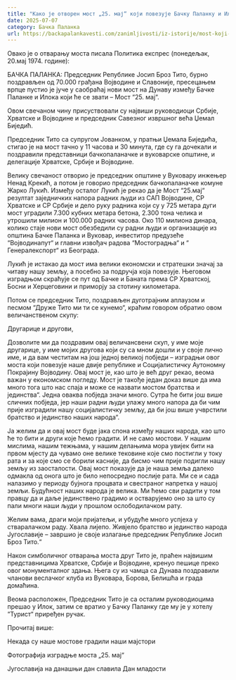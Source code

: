 ```yaml
---
title: "Како је отворен мост „25. мај“ који повезује Бачку Паланку и Илок?"
date: 2025-07-07
category: Бачка Паланка
url: https://backapalankavesti.com/zanimljivosti/iz-istorije/most-koji-povezuje-backu-palanku-ilok-dh/
---
```


Овако је о отварању моста писала Политика експрес (понедељак, 20.мај 1974. године):

БАЧКА ПАЛАНКА: Председник Републике Јосип Броз Тито, бурно поздрављен од 70.000 грађана Војводине и Славоније, пресецањем врпце пустио је јуче у саобраћај нови мост на Дунаву између Бачке Паланке и Илока који ће се звати – Мост “25. мај“.

Овом свечаном чину присуствовали су највиши руководиоци Србије, Хрватске и Војводине и председник Савезног извршног већа Џемал Биједић.

Председник Тито са супругом Јованком, у пратњи Џемала Биједића, стигао је на мост тачно у 11 часова и 30 минута, где су га дочекали и поздравили представници бачкопаланачке и вуковарске општине, и делегације Хрватске, Србије и Војводине.

Велику свечаност отворио је председник општине у Вуковару инжењер Ненад Крекић, а потом је говорио председник бачкопаланачке комуне Жарко Лукић. Између осталог Лукић је рекао да је Мост “25.мај“ резултат заједничких напора радних људи из САП Војводине, СР Хрватске и СР Србије и дело руку радника који су у 725 метара дуги мост уградили 7.300 кубних метара бетона, 2.300 тона челика и утрошили милион и 100.000 радних часова. Око 110 милиона динара, колико стаје нови мост обезбедили су радни људи и организације из општина Бачке Паланка и Вуковар, инвеститор предузеће “Војводинапут“ и главни извођач радова “Мостоградња“ и “ Генералекспорт“ из Београда.

Лукић је истакао да мост има велики економски и стратешки значај за читаву нашу земљу, а посебно за подручја која повезује. Његовом изградњом скраћује се пут од Бачке и Баната према СР Хрватској, Босни и Херцеговини и приморју за стотину километара.

Потом се председник Тито, поздрављен дуготрајним аплаузом и песмом “Друже Тито ми ти се кунемо“, краћим говором обратио овом величанственом скупу:

Другарице и другови,

Дозволите ми да поздравим овај величансвени скуп, у име моје другарице, у име мојих другова који су са мном дошли и у своје лично име, и да вам честитам на још једној великој побједи – изградњи овог моста који повезује наше двије републике и Социјалистичку Аутономну Покрајину Војводину. Овај мост је, као што је већ друг рекао, веома важан у економском погледу. Мост је такође један доказ више да има много тога што нас спаја и може се назвати мостом братства и јединства“. Једна оваква побједа значи много. Сутра ће бити још више сличних побједа, јер наши радни људи улажу много напора да би чим прије изградили нашу социјалистичку земљу, да би још више учврстили братство и јединство наших народа“.

Ја желим да и овај мост буде јака спона између наших народа, као што ће то бити и други које ћемо градити. И не само мостови. У нашим мислима, нашим тежњама, у нашим делањима мора увијек бити на првом мјесту да чувамо оне велике тековине које смо постигли у току рата и за које смо се борили касније, да бисмо чим прије подигли нашу земљу из заосталости. Овај мост показује да је наша земља далеко одмакла од онога што је било непосредно послије рата. Ми се и сада налазимо у периоду бујнога процвата и свестраног напретка у нашој земљи. Будућност наших народа је велика. Ми ћемо сви радити у том правцу да и даље јединствено градимо и остварујемо оно за што су пали многи наши људи у прошлом ослободилачком рату.

Желим вама, драги моји пријатељи, и убудуће много успјеха у стваралачком раду. Хвала лијепо. Живјело братство и јединство народа Југославије – завршио је своје излагање председник Републике Јосип Броз Тито.“

Након симболичног отварања моста друг Тито је, праћен највишим представницима Хрватске, Србије и Војводине, кренуо пешице преко овог монументалног здања. Њега су из чамца са Дунава поздравили чланови веслачког клуба из Вуковара, Борова, Белишћа и града домаћина.

Веома расположен, Председник Тито је са осталим руководиоцима прешао у Илок, затим се вратио у Бачку Паланку где му је у хотелу “Турист“ приређен ручак.

Прочитај више:

Некада су наше мостове градили наши мајстори

Фотографија изградње моста „25. мај“

Југославија на данашњи дан славила Дан младости

